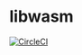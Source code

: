 # libwasm

[![CircleCI](https://circleci.com/gh/akkyie/libwasm/tree/master.svg?style=svg&circle-token=6c16532051650f251e70b6e0cd931168c43a560d)](https://circleci.com/gh/akkyie/libwasm/tree/master)
